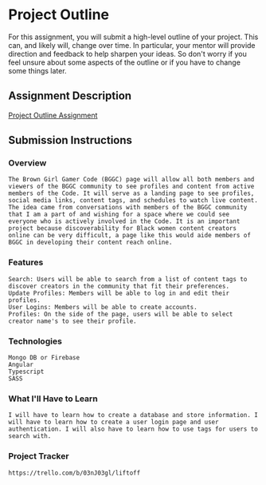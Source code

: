 # Project Outline
For this assignment, you will submit a high-level outline of your project. This can, and likely will, change over time. In particular, your mentor will provide direction and feedback to help sharpen your ideas. So don't worry if you feel unsure about some aspects of the outline or if you have to change some things later.

## Assignment Description
[Project Outline Assignment](https://education.launchcode.org/liftoff/modules/assignments/project-outline)

## Submission Instructions

### Overview

    The Brown Girl Gamer Code (BGGC) page will allow all both members and viewers of the BGGC community to see profiles and content from active members of the Code. It will serve as a landing page to see profiles, social media links, content tags, and schedules to watch live content. The idea came from conversations with members of the BGGC community that I am a part of and wishing for a space where we could see everyone who is actively involved in the Code. It is an important project because discoverability for Black women content creators online can be very difficult, a page like this would aide members of BGGC in developing their content reach online. 

### Features
    Search: Users will be able to search from a list of content tags to discover creators in the community that fit their preferences. 
    Update Profiles: Members will be able to log in and edit their profiles.
    User Logins: Members will be able to create accounts.
    Profiles: On the side of the page, users will be able to select creator name's to see their profile.
### Technologies
    Mongo DB or Firebase
    Angular
    Typescript
    SASS
### What I'll Have to Learn
    I will have to learn how to create a database and store information. I will have to learn how to create a user login page and user authentication. I will also have to learn how to use tags for users to search with. 
### Project Tracker
    https://trello.com/b/03nJ03gl/liftoff
